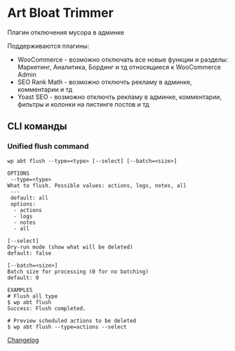 # Art Bloat Trimmer

Плагин отключения мусора в админке

Поддерживаются плагины:

* WooCommerce - возможно отключать все новые функции и разделы: Маркетинг, Аналитика, Бординг и тд относящиеся к WooCommerce Admin
* SEO Rank Math - возможно отключть рекламу в админке, комментарии и тд
* Yoast SEO - возможно отключть рекламу в админке, комментарии, фильтры и колонки на листинге постов и тд

## CLI команды

### Unified flush command

`wp abt flush --type=<type> [--select] [--batch=<size>]`

```
OPTIONS
 --type=<type>
What to flush. Possible values: actions, logs, notes, all
 ---
 default: all
 options:
  - actions
  - logs
  - notes
  - all

[--select]
Dry-run mode (show what will be deleted)
default: false

[--batch=<size>]
Batch size for processing (0 for no batching)
default: 0

EXAMPLES
# Flush all type
$ wp abt flush
Success: Flush completed.

# Preview scheduled actions to be deleted
$ wp abt flush --type=actions --select
```

[Changelog](https://github.com/artikus11/art-bloat-trimmer/blob/master/CHANGELOG.md)
